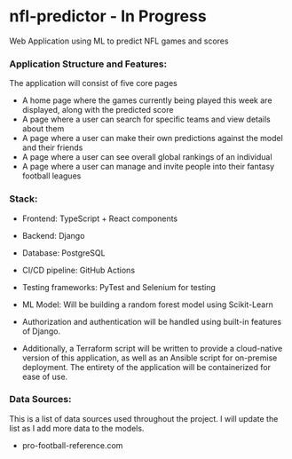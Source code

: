 # nfl-predictor - In Progress
Web Application using ML to predict NFL games and scores

### Application Structure and Features:

The application will consist of five core pages

- A home page where the games currently being played this week are displayed, along with the predicted score
- A page where a user can search for specific teams and view details about them
- A page where a user can make their own predictions against the model and their friends
- A page where a user can see overall global rankings of an individual
- A page where a user can manage and invite people into their fantasy football leagues

### Stack:

- Frontend: TypeScript + React components
- Backend: Django
- Database: PostgreSQL
- CI/CD pipeline: GitHub Actions
- Testing frameworks: PyTest and Selenium for testing
- ML Model: Will be building a random forest model using Scikit-Learn

- Authorization and authentication will be handled using built-in features of Django.
- Additionally, a Terraform script will be written to provide a cloud-native version of this application, as well as an Ansible script for on-premise deployment. The entirety of the application will be containerized for ease of use.

### Data Sources:

This is a list of data sources used throughout the project. I will update the list as I add more data to the models.

- pro-football-reference.com
